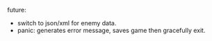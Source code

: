 future:
- switch to json/xml for enemy data.
- panic: generates error message, saves game then gracefully exit.